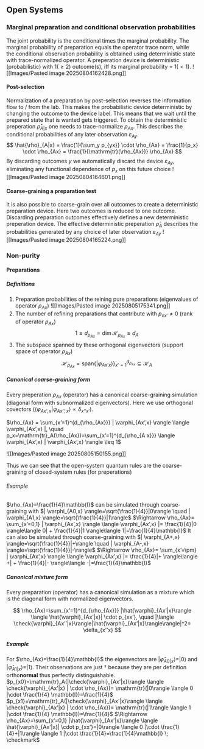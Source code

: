 ## Open Systems
### Marginal preparation and conditional observation probabilities
The joint probability is the conditional times the marginal probability. The marginal probability of preparation equals the operator trace norm, while the conditional observation probability is obtained using deterministic state with trace-normalized operator. A preperation device is deterministic (probabilistic) with $1 (\geq 2)$ outcome(s), iff its marginal probability = $1(<1)$.
![[Images/Pasted image 20250804162428.png]]
#### Post-selection
Normalization of a preparation by post-selection reverses the information flow to / from the lab. This makes the probabilistic device deterministic by changing the outcome to the device label. This means that we wait until the prepared state that is wanted gets triggered. To obtain the deterministic preperation $\hat{\rho}_{A|x}$ one needs to trace-normalize $\rho_{Ax}$. This describes the conditional probabilities of any later observation $\varepsilon_{Ay}$.
$$
\hat{\rho}_{A|x} = \frac{1}{\sum_y p_{yx}} \cdot \rho_{Ax} = \frac{1}{p_x} \cdot \rho_{Ax} = \frac{1}{\mathrm{tr}(\rho_{Ax})} \rho_{Ax}
$$
By discarding outcomes $y$ we automatically discard the device $\varepsilon_{Ay}$, eliminating any functional dependence of $p_x$ on this future choice
![[Images/Pasted image 20250804164601.png]]
#### Coarse-graining a preparation test
It is also possible to coarse-grain over all outcomes to create a deterministic preparation device. Here two outcomes is reduced to one outcome.
Discarding preparation outcomes effectively defines a new deterministic preperation device. The effective deterministic preperation $\hat{\rho}_A$ describes the probabilities generated by any choice of later observation $\varepsilon_{Ay}$
![[Images/Pasted image 20250804165224.png]]

### Non-purity
#### Preparations

##### Definitions
1. Preparation probabilities of the reining pure preparations (eigenvalues of operator $\rho_{Ax}$)
![[Images/Pasted image 20250805175341.png]]
2. The number of refining preparations that contribute with $p_{xx’}\neq 0$ (rank of operator $\rho_{Ax}$)
	$$
	1 \leq d_{\rho_{Ax}} = \text{dim} \, \mathcal{H}_{\rho_{Ax}} \leq d_A 
	$$
3. The subspace spanned by these orthogonal eigenvectors (support space of operator $\rho_{Ax}$)
$$
\mathcal{H}_{\rho_{Ax}} = \mathrm{span}\{|\varphi_{Ax’x} \rangle\}^{d_{\rho_{Ax}}}_{x’=1} \subseteq \mathcal{H}_A
$$
##### Canonical coarse-graining form
Every preperation $\rho_{Ax}$ (operator) has a canonical coarse-graining simulation (diagonal form with subnormalized eigenvectors). Here we use orthogonal covectors ($\langle \varphi_{Ax’,x} | \varphi_{Ax’’,x} \rangle \propto \delta_{x’’ x’}$).

$\rho_{Ax} = \sum_{x’=1}^{d_{\rho_{Ax}}} | \varphi_{Ax’,x} \rangle \langle \varphi_{Ax’,x} |, \quad p_x=\mathrm{tr}_A(\rho_{Ax})=\sum_{x’=1}^{d_{\rho_{A x}}} \langle \varphi_{Ax’,x} | \varphi_{Ax’,x} \rangle \leq 1$

![[Images/Pasted image 20250805150155.png]]

Thus we can see that the open-system quantum rules are the coarse-graining of closed-system rules (for preperations)

###### Example
$\rho_{Ax}=\frac{1}{4}\mathbb{I}$ can be simulated through coarse-graining with
$| \varphi_{A0,x} \rangle=\sqrt{\frac{1}{4}}|0\rangle \quad | \varphi_{A1,x} \rangle=\sqrt{\frac{1}{4}}|1\rangle$
$\Rightarrow \rho_{Ax}= \sum_{x’=0,1} | \varphi_{Ax’,x} \rangle \langle \varphi_{Ax’,x} |= \frac{1}{4}|0 \rangle\langle 0| + \frac{1}{4}|1 \rangle\langle 1|=\frac{1}{4}\mathbb{I}$
It can also be simulated through coarse-graining with
$| \varphi_{A+,x} \rangle=\sqrt{\frac{1}{4}}|+\rangle \quad | \varphi_{A-,x} \rangle=\sqrt{\frac{1}{4}}|-\rangle$
$\Rightarrow \rho_{Ax}= \sum_{x’=\pm} | \varphi_{Ax’,x} \rangle \langle \varphi_{Ax’,x} |= \frac{1}{4}|+ \rangle\langle +| + \frac{1}{4}|- \rangle\langle -|=\frac{1}{4}\mathbb{I}$
##### Canonical mixture form
Every preparation (operator) has a canonical simulation as a mixture which is the diagonal form with normalized eigenvectors.

$$
\rho_{Ax}=\sum_{x’=1}^{d_{\rho_{Ax}}} |\hat{\varphi}_{Ax’|x}\rangle \langle \hat{\varphi}_{Ax’|x}| \cdot p_{xx’}, \quad |\langle \check{\varphi}_{Ax’’|x}\rangle|\hat{\varphi}_{Ax’|x}\rangle\rangle|^2= \delta_{x’’x}
$$

##### Example
For $\rho_{Ax}=\frac{1}{4}\mathbb{I}$ the eigenvectors are $|\hat{\varphi}_{A0|x}\rangle=|0\rangle$ and $|\hat{\varphi}_{A1|x}\rangle=|1\rangle$. Their observations are just $\dagger$ because they are per definition ortho**normal** thus perfectly distinguishable.
$p_{x0}=\mathrm{tr}_A(|\check{\varphi}_{Ax’|x}\rangle \langle \check{\varphi}_{Ax’|x} | \cdot \rho_{Ax})= \mathrm{tr}(|0\rangle \langle 0 |\cdot \frac{1}{4} \mathbb{I})=\frac{1}{4}$
$p_{x1}=\mathrm{tr}_A(|\check{\varphi}_{Ax’|x}\rangle \langle \check{\varphi}_{Ax’|x} | \cdot \rho_{Ax})= \mathrm{tr}(|1\rangle \langle 1 |\cdot \frac{1}{4} \mathbb{I})=\frac{1}{4}$
$\Rightarrow \rho_{Ax}=\sum_{x’=0,1} |\hat{\varphi}_{Ax’|x}\rangle \langle \hat{\varphi}_{Ax’|x}| \cdot p_{xx’}=|0\rangle \langle 0 |\cdot \frac{1}{4}+|1\rangle \langle 1 |\cdot \frac{1}{4}=\frac{1}{4}\mathbb{I} \; \checkmark$

